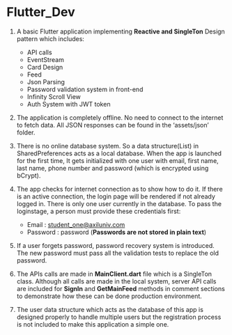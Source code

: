 # Flutter_Dev

1. A basic Flutter application implementing **Reactive and SingleTon** Design pattern which includes:
   - API calls
   - EventStream
   - Card Design
   - Feed
   - Json Parsing
   - Password validation system in front-end
   - Infinity Scroll View
   - Auth System with JWT token
  
2. The application is completely offline. No need to connect to the internet to fetch data. All JSON responses can be found in the ‘assets/json’ folder.

3. There is no online database system. So a data structure(List) in SharedPreferences acts as a local database. When the app is launched for the first time, It gets initialized with one user with email, first name, last name, phone number and password (which is encrypted using bCrypt).

4. The app checks for internet connection as to show how to do it. If there is an active connection, the login page will be rendered if not already logged in. There is only one user currently in the database. To pass the loginstage, a person must provide these credentials first:
   - Email     : student_one@axiluniv.com
   - Password  : password (**Passwords are not stored in plain text**)
   
5. If a user forgets password, password recovery system is introduced. The new password must pass all the validation tests to replace the old password.

6. The APIs calls are made in **MainClient.dart** file which is a SingleTon class. Although all calls are made in the local system, server API calls are included for **SignIn** and **GetMainFeed** methods in comment sections to demonstrate how these can be done production environment.

7. The user data structure which acts as the database of this app is designed properly to handle multiple users but the registration process is not included to make this application a simple one.
